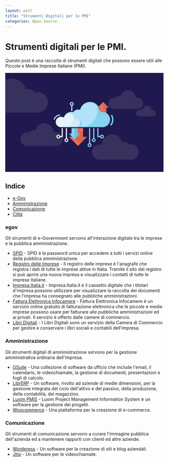 ```yaml
---
layout: post
title: "Strumenti Digitali per le PMI"
categories: Open Source
---
```


# Strumenti digitali per le PMI.

Questo post è una raccolta di strumenti digitali che possono essere utili alle Piccole e Medie Imprese Italiane (PMI).

![Digitale](https://raw.githubusercontent.com/marcofromsicily/blog/master/images/opendata.jpg)

## Indice

* [e-Gov](#egov)
* [Amministrazione](#amministrazione)
* [Comunicazione](#comunicazione)
* [Città](città)

### egov

Gli strumenti di e-Government servono all'interazione digitale tra le imprese e la pubblica amministrazione.

* [SPID](https://www.spid.gov.it/) - SPID è la password unica per accedere a tutti i servizi online della pubblica amministrazione. 
* [Registro delle Imprese](http://www.registroimprese.it/) - Il registro delle imprese è l'anagrafe che registra i dati di tutte le imprese attive in Italia. Tramite il sito del registro si può aprire una nuova impresa e visualizzare i contatti di tutte le imprese italiane. 
* [Impresa.Italia.it](https://impresa.italia.it/) - Impresa.Italia.it è il cassetto digitale che i titolari d'impresa possono utilizzare per visualizzare la raccolta dei documenti che l'impresa ha consegnato alle pubbliche amministrazioni. 
* [Fattura Elettronica Infocamere](https://fatturaelettronica.infocamere.it/) - Fattura Elettronica Infocamere è un servizio online gratuito di fatturazione elettronica che le piccole e medie imprese possono usare per fatturare alle pubbliche amministrazioni ed ai privati. Il servizio è offerto dalle camere di commercio.
* [Libri Digitali](https://libridigitali.camcom.it/) - I Libri Digitali sono un servizio della Camera di Commercio per gestire e conservare i libri sociali e contabili dell'impresa.

### Amministrazione

Gli strumenti digitali di amministrazione servono per la gestione amministrativa ordinaria dell'impresa.

* [GSuite](https://gsuite.google.it/) - Una collezione di software da ufficio che include l'email, il calendario, le videochiamate, la gestione di documenti, presentazioni e fogli di calcolo.
* [LibrERP](http://www.librerp.com/) - Un software, rivolto ad aziende di medie dimensioni, per la gestione integrata del ciclo dell'attivo e del passivo, della produzione, della contabilità, del magazzino.
* [Luxim PMIS](https://www.luxim.si/pmis/) - Luxim Project Management Information System è un software per la gestione dei progetti.
* [Woocommerce](https://woocommerce.com/) - Una piattaforma per la creazione di e-commerce.

### Comunicazione

Gli strumenti di comunicazione servono a curare l'immagine pubblica dell'azienda ed a mantenere rapporti con clienti ed altre aziende.

* [Wordpress](https://it.wordpress.org/) - Un software per la creazione di siti e blog aziendali.
* [Jitsi](https://jitsi.org/) - Un software per le videochiamate.

